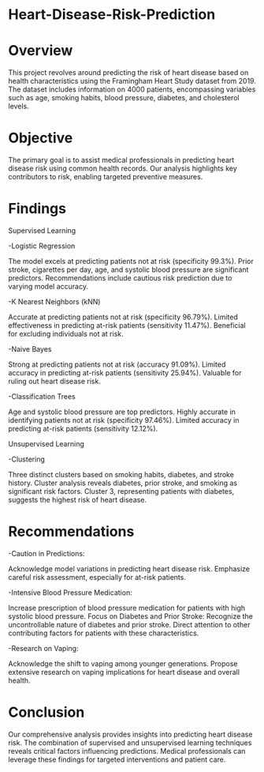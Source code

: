 # Heart-Disease-Risk-Prediction
# Overview
This project revolves around predicting the risk of heart disease based on health characteristics using the Framingham Heart Study dataset from 2019. The dataset includes information on 4000 patients, encompassing variables such as age, smoking habits, blood pressure, diabetes, and cholesterol levels.
# Objective
The primary goal is to assist medical professionals in predicting heart disease risk using common health records. Our analysis highlights key contributors to risk, enabling targeted preventive measures.
# Findings
Supervised Learning

-Logistic Regression

The model excels at predicting patients not at risk (specificity 99.3%).
Prior stroke, cigarettes per day, age, and systolic blood pressure are significant predictors.
Recommendations include cautious risk prediction due to varying model accuracy.

-K Nearest Neighbors (kNN)

Accurate at predicting patients not at risk (specificity 96.79%).
Limited effectiveness in predicting at-risk patients (sensitivity 11.47%).
Beneficial for excluding individuals not at risk.

-Naive Bayes

Strong at predicting patients not at risk (accuracy 91.09%).
Limited accuracy in predicting at-risk patients (sensitivity 25.94%).
Valuable for ruling out heart disease risk.

-Classification Trees

Age and systolic blood pressure are top predictors.
Highly accurate in identifying patients not at risk (specificity 97.46%).
Limited accuracy in predicting at-risk patients (sensitivity 12.12%).

Unsupervised Learning

-Clustering

Three distinct clusters based on smoking habits, diabetes, and stroke history.
Cluster analysis reveals diabetes, prior stroke, and smoking as significant risk factors.
Cluster 3, representing patients with diabetes, suggests the highest risk of heart disease.
# Recommendations

-Caution in Predictions:

Acknowledge model variations in predicting heart disease risk.
Emphasize careful risk assessment, especially for at-risk patients.

-Intensive Blood Pressure Medication:

Increase prescription of blood pressure medication for patients with high systolic blood pressure.
Focus on Diabetes and Prior Stroke:
Recognize the uncontrollable nature of diabetes and prior stroke.
Direct attention to other contributing factors for patients with these characteristics.

-Research on Vaping:

Acknowledge the shift to vaping among younger generations.
Propose extensive research on vaping implications for heart disease and overall health.
# Conclusion
Our comprehensive analysis provides insights into predicting heart disease risk. The combination of supervised and unsupervised learning techniques reveals critical factors influencing predictions. Medical professionals can leverage these findings for targeted interventions and patient care.
